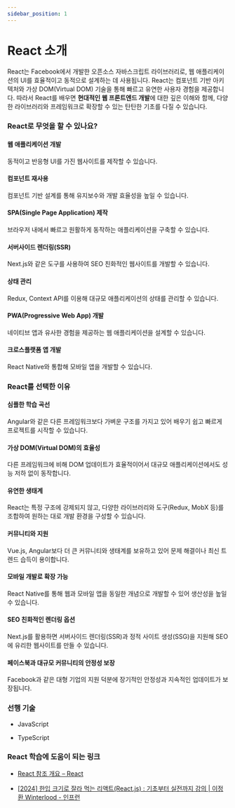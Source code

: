 ```yaml
---
sidebar_position: 1
---
```


# React 소개

React는 Facebook에서 개발한 오픈소스 자바스크립트 라이브러리로, 웹 애플리케이션의 UI를 효율적이고 동적으로 설계하는 데 사용됩니다. React는 컴포넌트 기반 아키텍처와 가상 DOM(Virtual DOM) 기술을 통해 빠르고 유연한 사용자 경험을 제공합니다. 따라서 React를 배우면 **현대적인 웹 프론트엔드 개발**에 대한 깊은 이해와 함께, 다양한 라이브러리와 프레임워크로 확장할 수 있는 탄탄한 기초를 다질 수 있습니다.

### React로 무엇을 할 수 있나요?

#### 웹 애플리케이션 개발

동적이고 반응형 UI를 가진 웹사이트를 제작할 수 있습니다.

#### 컴포넌트 재사용

컴포넌트 기반 설계를 통해 유지보수와 개발 효율성을 높일 수 있습니다.

#### SPA(Single Page Application) 제작

브라우저 내에서 빠르고 원활하게 동작하는 애플리케이션을 구축할 수 있습니다.

#### 서버사이드 렌더링(SSR)

Next.js와 같은 도구를 사용하여 SEO 친화적인 웹사이트를 개발할 수 있습니다.

#### 상태 관리

Redux, Context API를 이용해 대규모 애플리케이션의 상태를 관리할 수 있습니다.

#### PWA(Progressive Web App) 개발

네이티브 앱과 유사한 경험을 제공하는 웹 애플리케이션을 설계할 수 있습니다.

#### 크로스플랫폼 앱 개발

React Native와 통합해 모바일 앱을 개발할 수 있습니다.

### React를 선택한 이유

#### 심플한 학습 곡선

Angular와 같은 다른 프레임워크보다 가벼운 구조를 가지고 있어 배우기 쉽고 빠르게 프로젝트를 시작할 수 있습니다.

#### 가상 DOM(Virtual DOM)의 효율성

다른 프레임워크에 비해 DOM 업데이트가 효율적이어서 대규모 애플리케이션에서도 성능 저하 없이 동작합니다.

#### 유연한 생태계

React는 특정 구조에 강제되지 않고, 다양한 라이브러리와 도구(Redux, MobX 등)를 조합하여 원하는 대로 개발 환경을 구성할 수 있습니다.

#### 커뮤니티와 지원

Vue.js, Angular보다 더 큰 커뮤니티와 생태계를 보유하고 있어 문제 해결이나 최신 트렌드 습득이 용이합니다.

#### 모바일 개발로 확장 가능

React Native를 통해 웹과 모바일 앱을 동일한 개념으로 개발할 수 있어 생산성을 높일 수 있습니다.

#### SEO 친화적인 렌더링 옵션

Next.js를 활용하면 서버사이드 렌더링(SSR)과 정적 사이트 생성(SSG)을 지원해 SEO에 유리한 웹사이트를 만들 수 있습니다.

#### 페이스북과 대규모 커뮤니티의 안정성 보장

Facebook과 같은 대형 기업의 지원 덕분에 장기적인 안정성과 지속적인 업데이트가 보장됩니다.

### 선행 기술

- JavaScript

- TypeScript

### React 학습에 도움이 되는 링크

- [React 참조 개요 – React](https://ko.react.dev/reference/react)

- [[2024] 한입 크기로 잘라 먹는 리액트(React.js) : 기초부터 실전까지 강의 | 이정환 Winterlood - 인프런](https://www.inflearn.com/course/%ED%95%9C%EC%9E%85-%EB%A6%AC%EC%95%A1%ED%8A%B8)
